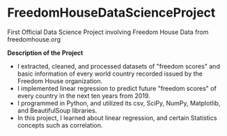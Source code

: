 # FreedomHouseDataScienceProject
First Official Data Science Project involving Freedom House Data from freedomhouse.org

**Description of the Project**
- I extracted, cleaned, and processed datasets of "freedom scores" and basic information of every world country recorded issued by the Freedom House organization. 
- I implemented linear regression to predict future "freedom scores" of every country in the next ten years from 2019. 
- I programmed in Python, and utilized its csv, SciPy, NumPy, Matplotlib, and BeautifulSoup libraries. 
- In this project, I learned about linear regression, and certain Statistics concepts such as correlation. 
